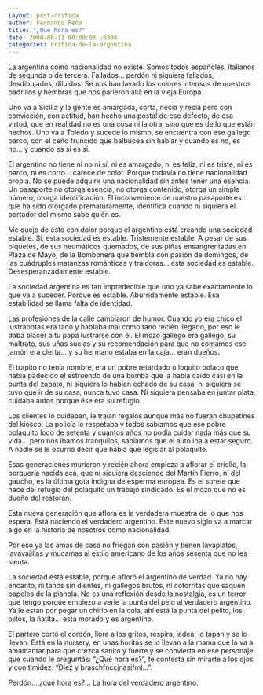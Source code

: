 ```yaml
---
layout: post-critica
author: Fernando Peña
title: "¿Qué hora es?"
date: 2008-08-11 00:00:00 -0300
categories: critica-de-la-argentina
---
```

La argentina como nacionalidad no existe. Somos todos españoles, italianos de segunda o de tercera. Fallados… perdón ni siquiera fallados, desdibujados, diluidos. Se nos han lavado los colores intensos de nuestros padrillos y hembras que nos parieron allá en la vieja Europa.

Uno va a Sicilia y la gente es amargada, corta, necia y recia pero con convicción, con actitud, han hecho una postal de ese defecto, de esa virtud, que en realidad no es una cosa ni la otra, sino que es de lo que están hechos. Uno va a Toledo y sucede lo mismo, se encuentra con ese gallego parco, con el ceño fruncido que balbucea sin hablar y cuando es no, es no… y cuando es sí es sí.

El argentino no tiene ni no ni sí, ni es amargado, ni es feliz, ni es triste, ni es parco, ni es corto… carece de color. Porque todavía no tiene nacionalidad propia. No se puede adquirir una nacionalidad sin antes tener una esencia. Un pasaporte no otorga esencia, no otorga contenido, otorga un simple número, otorga identificación. El inconveniente de nuestro pasaporte es que ha sido otorgado prematuramente, identifica cuando ni siquiera el portador del mismo sabe quién es.

Me quejo de esto con dolor porque el argentino está creando una sociedad estable. Sí, esta sociedad es estable. Tristemente estable. A pesar de sus piquetes, de sus neumáticos quemados, de sus piñas ensangrentadas en Plaza de Mayo, de la Bombonera que tiembla con pasión de domingos, de las cuádruples matanzas románticas y traidoras… esta sociedad es estable. Desesperanzadamente estable.

La sociedad argentina es tan impredecible que uno ya sabe exactamente lo que va a suceder. Porque es estable. Aburridamente estable. Esa estabilidad se llama falta de identidad.

Las profesiones de la calle cambiaron de humor. Cuando yo era chico el lustrabotas era tano y hablaba mal como tano recién llegado, por eso le daba placer a tu papá lustrarse con él. El mozo gallego era gallego, su maltrato, sus uñas sucias y su recomendación para que no comamos ese jamón era cierta… y su hermano estaba en la caja… eran dueños.

El trapito no tenía nombre, era un pobre retardado o loquito polaco que había padecido el estruendo de una bomba que la había caído casi en la punta del zapato, ni siquiera lo habían echado de su casa, ni siquiera se tuvo que ir de su casa, nunca tuvo casa. Ni siquiera pensaba en juntar plata, cuidaba autos porque ése era su refugio.

Los clientes lo cuidaban, le traían regalos aunque más no fueran chupetines del kiosco. La policía lo respetaba y todos sabíamos que ese pobre polaquito loco de setenta y cuantos años no podía cuidar nada más que su vida… pero nos íbamos tranquilos, sabíamos que el auto iba a estar seguro. A nadie se le ocurría decir que había que legislar al polaquito.

Esas generaciones murieron y recién ahora empieza a aflorar el criollo, la porquería nacida acá, que ni siquiera desciende del Martín Fierro, ni del gaucho, es la última gota indigna de esperma europea. Es el sorete que hace del refugio del polaquito un trabajo sindicado. Es el mozo que no es dueño del restorán.

Esta nueva generación que aflora es la verdadera muestra de lo que nos espera. Está naciendo el verdadero argentino. Este nuevo siglo va a marcar algo en la historia de nosotros como nacionalidad.

Por eso ya las amas de casa no friegan con pasión y tienen lavaplatos, lavavajillas y mucamas al estilo americano de los años sesenta que no les sienta.

La sociedad está estable, porque afloró el argentino de verdad. Ya no hay encanto, ni tanos sin dientes, ni gallegos brutos, ni cotorritas que saquen papeles de la pianola. No es una reflexión desde la nostalgia, es un terror que tengo porque empiezo a verle la punta del pelo al verdadero argentino. Ya le están por pegar un chirlo en la cola, ahí está la punta del pelito, los ojitos, la ñatita… está morado y es argentino.

El partero cortó el cordón, llora a los gritos, respira, jadea, lo tapan y se lo llevan. Está en la nursery, en unas horitas se lo llevan a la mamá que lo va a amamantar para que crezca sanito y fuerte y se convierta en ese personaje que cuando le preguntás: “¿Qué hora es?”, te contesta sin mirarte a los ojos y con timidez: “Diez y braschfnccjnasifml…”.

Perdón… ¿qué hora es?... La hora del verdadero argentino.
